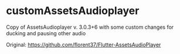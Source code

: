 # customAssetsAudioplayer
Copy of AssetsAudioplayer v. 3.0.3+6 with some custom changes for ducking and pausing other audio

Original: https://github.com/florent37/Flutter-AssetsAudioPlayer
